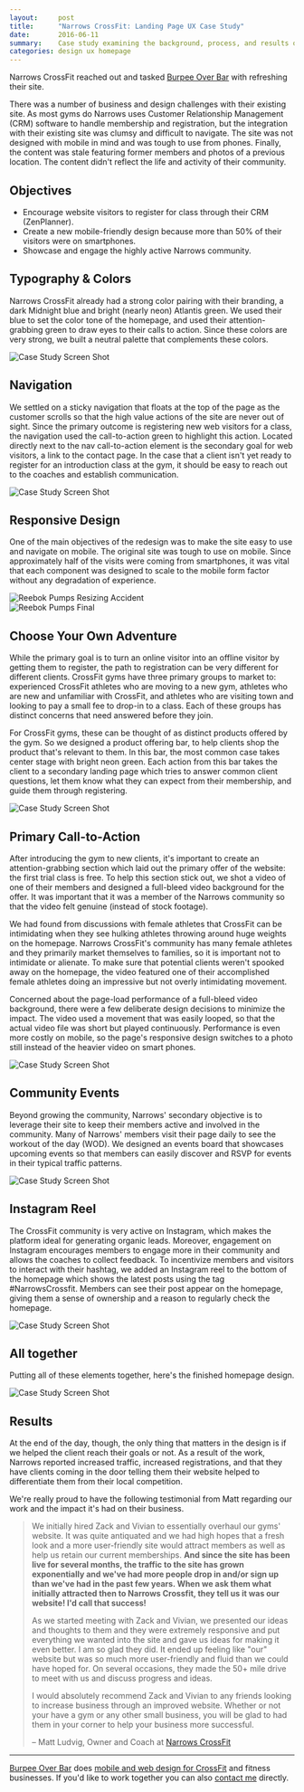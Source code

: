 ```yaml
---
layout:     post
title:      "Narrows CrossFit: Landing Page UX Case Study"
date:       2016-06-11
summary:    Case study examining the background, process, and results of Narrows CrossFit homepage redesign.
categories: design ux homepage
---
```


Narrows CrossFit reached out and tasked [Burpee Over Bar](http://burpeeoverbar.com/) with refreshing their site.

There was a number of business and design challenges with their existing site. As most gyms do Narrows uses Customer Relationship Management (CRM) software to handle membership and registration, but the integration with their existing site was clumsy and difficult to navigate. The site was not designed with mobile in mind and was tough to use from phones. Finally, the content was stale featuring former members and photos of a previous location. The content didn't reflect the life and activity of their community.

## Objectives

* Encourage website visitors to register for class through their CRM (ZenPlanner).
* Create a new mobile-friendly design because more than 50% of their visitors were on smartphones.
* Showcase and engage the highly active Narrows community.


## Typography & Colors

Narrows CrossFit already had a strong color pairing with their branding, a dark Midnight blue and bright (nearly neon) Atlantis green. We used their blue to set the color tone of the homepage, and used their attention-grabbing green to draw eyes to their calls to action. Since these colors are very strong, we built a neutral palette that complements these colors.

![Case Study Screen Shot](/images/ncf/type-color.png)

## Navigation

We settled on a sticky navigation that floats at the top of the page as the customer scrolls so that the high value actions of the site are never out of sight. Since the primary outcome is registering new web visitors for a class, the navigation used the call-to-action green to highlight this action. Located directly next to the nav call-to-action element is the secondary goal for web visitors, a link to the contact page. In the case that a client isn't yet ready to register for an introduction class at the gym, it should be easy to reach out to the coaches and establish communication.

![Case Study Screen Shot](/images/ncf/Nav.png)

## Responsive Design

One of the main objectives of the redesign was to make the site easy to use and navigate on mobile. The original site was tough to use on mobile. Since approximately half of the visits were coming from smartphones, it was vital that each component was designed to scale to the mobile form factor without any degradation of experience.

<div class="img-strip">
  <div class="col">
    <img alt="Reebok Pumps Resizing Accident" src="/images/ncf/Mobile%20NCF.png" />
  </div>
  <div class="col">
    <img alt="Reebok Pumps Final" src="/images/ncf/Mobile%20Nav%20Expanded%20NCF.png" />
  </div>
</div>

## Choose Your Own Adventure

While the primary goal is to turn an online visitor into an offline visitor by getting them to register, the path to registration can be very different for different clients. CrossFit gyms have three primary groups to market to: experienced CrossFit athletes who are moving to a new gym, athletes who are new and unfamiliar with CrossFit, and athletes who are visiting town and looking to pay a small fee to drop-in to a class. Each of these groups has distinct concerns that need answered before they join.

For CrossFit gyms, these can be thought of as distinct products offered by the gym. So we designed a product offering bar, to help clients shop the product that's relevant to them. In this bar, the most common case takes center stage with bright neon green. Each action from this bar takes the client to a secondary landing page which tries to answer common client questions, let them know what they can expect from their membership, and guide them through registering.

![Case Study Screen Shot](/images/ncf/CYOA.png)

## Primary Call-to-Action

After introducing the gym to new clients, it's important to create an attention-grabbing section which laid out the primary offer of the website: the first trial class is free. To help this section stick out, we shot a video of one of their members and designed a full-bleed video background for the offer. It was important that it was a member of the Narrows community so that the video felt genuine (instead of stock footage).

We had found from discussions with female athletes that CrossFit can be intimidating when they see hulking athletes throwing around huge weights on the homepage. Narrows CrossFit's community has many female athletes and they primarily market themselves to families, so it is important not to intimidate or alienate. To make sure that potential clients weren't spooked away on the homepage, the video featured one of their accomplished female athletes doing an impressive but not overly intimidating movement.

Concerned about the page-load performance of a full-bleed video background, there were a few deliberate design decisions to minimize the impact. The video used a movement that was easily looped, so that the actual video file was short but played continuously. Performance is even more costly on mobile, so the page's responsive design switches to a photo still instead of the heavier video on smart phones.

![Case Study Screen Shot](/images/ncf/VideoCTA.gif)

## Community Events

Beyond growing the community, Narrows' secondary objective is to leverage their site to keep their members active and involved in the community. Many of Narrows' members visit their page daily to see the workout of the day (WOD). We designed an events board that showcases upcoming events so that members can easily discover and RSVP for events in their typical traffic patterns.

![Case Study Screen Shot](/images/ncf/Upcoming%20Events.png)

## Instagram Reel

The CrossFit community is very active on Instagram, which makes the platform ideal for generating organic leads. Moreover, engagement on Instagram encourages members to engage more in their community and allows the coaches to collect feedback. To incentivize members and visitors to interact with their hashtag, we added an Instagram reel to the bottom of the homepage which shows the latest posts using the tag #NarrowsCrossfit. Members can see their post appear on the homepage, giving them a sense of ownership and a reason to regularly check the homepage.

![Case Study Screen Shot](/images/ncf/Instagram%20Reel.png)

## All together

Putting all of these elements together, here's the finished homepage design.

![Case Study Screen Shot](/images/ncf/Homepage.png)

## Results

At the end of the day, though, the only thing that matters in the design is if we helped the client reach their goals or not. As a result of the work, Narrows reported increased traffic, increased registrations, and that they have clients coming in the door telling them their website helped to differentiate them from their local competition.

We're really proud to have the following testimonial from Matt regarding our work and the impact it's had on their business.

> We initially hired Zack and Vivian to essentially overhaul our gyms' website. It was quite antiquated and we had high hopes that a fresh look and a more user-friendly site would attract members as well as help us retain our current memberships. **And since the site has been live for several months, the traffic to the site has grown exponentially and we've had more people drop in and/or sign up than we've had in the past few years. When we ask them what initially attracted then to Narrows Crossfit, they tell us it was our website! I'd call that success!**
>
> As we started meeting with Zack and Vivian, we presented our ideas and thoughts to them and they were extremely responsive and put everything we wanted into the site and gave us ideas for making it even better. I am so glad they did. It ended up feeling like "our" website but was so much more user-friendly and fluid than we could have hoped for. On several occasions, they made the 50+ mile drive to meet with us and discuss progress and ideas.
>
> I would absolutely recommend Zack and Vivian to any friends looking to increase business through an improved website. Whether or not your have a gym or any other small business, you will be glad to had them in your corner to help your business more successful.
>
> – Matt Ludvig, Owner and Coach at [Narrows CrossFit](http://narrowscrossfit.com)

---

[Burpee Over Bar](http://burpeeoverbar.com/) does [mobile and web design for CrossFit](http://burpeeoverbar.com/) and fitness businesses. If you'd like to work together you can also [contact me](/contact) directly.